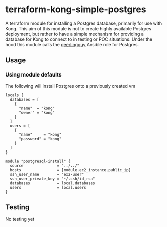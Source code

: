 # terraform-kong-simple-postgres

A terraform module for installing a Postgres database, primarily for
use with Kong. This aim of this module is not to create highly available
Postgres deployment, but rather to have a simple mechanism for providing
a database for Kong to connect to in testing or POC situations.
Under the hood this module calls the [geerlingguy](https://github.com/srb3/ansible-role-kong-gateway)
Ansible role for Postgres.

## Usage

### Using module defaults

The following will install Postgres
onto a previously created vm

```HCL
locals {
  databases = [
    {
      "name"  = "kong"
      "owner" = "kong"
    }
  ]
  users = [
    {
      "name"     = "kong"
      "password" = "kong"
    }
  ]
}

module "postgresql-install" {
  source               = "../../"
  hosts                = [module.ec2_instance.public_ip]
  ssh_user_name        = "ex2-user"
  ssh_user_private_key = "~/.ssh/id_rsa"
  databases            = local.databases
  users                = local.users
}

```

## Testing

No testing yet
